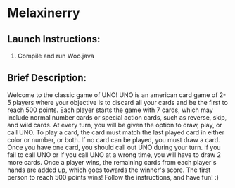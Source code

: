 # Melaxinerry

## Launch Instructions:
  1. Compile and run Woo.java
  
## Brief Description:
  Welcome to the classic game of UNO! UNO is an american card game of 2-5 players where your objective is to discard all your cards and be the first to reach 500 points. Each player starts the game with 7 cards, which may include normal number cards or special action cards, such as reverse, skip, and wild cards. At every turn, you will be given the option to draw, play, or call UNO. To play a card, the card must match the last played card in either color or number, or both. If no card can be played, you must draw a card. Once you have one card, you should call out UNO during your turn. If you fail to call UNO or if you call UNO at a wrong time, you will have to draw 2 more cards. Once a player wins, the remaining cards from each player's hands are added up, which goes towards the winner's score. The first person to reach 500 points wins! Follow the instructions, and have fun! :) 
  

